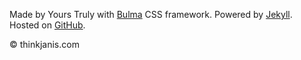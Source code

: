<footer class="footer">
  <div class="container">
    <div class="content has-text-centered">
      <p class="is-size-7">Made by Yours Truly with <a href="http://bulma.io" target="_blank">Bulma</a> CSS framework. Powered by <a href="https://jekyllrb.com/" target="_blank">Jekyll</a>. Hosted on <a href="https://github.com/thinkjanis/thinkjanis" target="_blank">GitHub</a>.</p>
      <p class="is-size-7">© <span id="year"></span> thinkjanis.com</p>
    </div>
  </div>
</footer>

<script type="text/javascript">
    document.getElementById('year').textContent = new Date().getFullYear();
</script>
